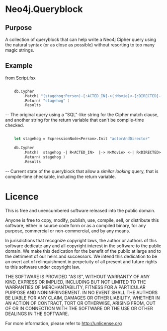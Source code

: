 # Neo4j.Queryblock

## Purpose 
A collection of queryblock that can help write a Neo4j Cipher query
using the natural syntax (or as close as possible)
without resorting to too many magic strings.

## Example

[from Script.fsx](Script.fsx)

```` fsharp

    db.Cypher
        .Match( "(stagehog:Person)-[:ACTED_IN]->(:Movie)<-[:DIRECTED]-(stagehog)" )  
        .Return( "stagehog" )
        .Results

````
-- The original query using a "SQL"-like string for the Cipher match clause, 
and another string for the return variable that can't be compile-time checked.

```` fsharp

    let stagehog = ExpressionNode<Person>.Init "actorAndDirector" 

    db.Cypher
        .Match(  stagehog -| R<ACTED_IN>  |-> N<Movie> <-| R<DIRECTED> |- stagehog  )   
        .Return( stagehog )
        .Results

````
-- Current state of the queryblock that allow a _similar looking_ query,
that is compile-time checkable, including the return variable.



# Licence

This is free and unencumbered software released into the public domain.

Anyone is free to copy, modify, publish, use, compile, sell, or
distribute this software, either in source code form or as a compiled
binary, for any purpose, commercial or non-commercial, and by any
means.

In jurisdictions that recognize copyright laws, the author or authors
of this software dedicate any and all copyright interest in the
software to the public domain. We make this dedication for the benefit
of the public at large and to the detriment of our heirs and
successors. We intend this dedication to be an overt act of
relinquishment in perpetuity of all present and future rights to this
software under copyright law.

THE SOFTWARE IS PROVIDED "AS IS", WITHOUT WARRANTY OF ANY KIND,
EXPRESS OR IMPLIED, INCLUDING BUT NOT LIMITED TO THE WARRANTIES OF
MERCHANTABILITY, FITNESS FOR A PARTICULAR PURPOSE AND NONINFRINGEMENT.
IN NO EVENT SHALL THE AUTHORS BE LIABLE FOR ANY CLAIM, DAMAGES OR
OTHER LIABILITY, WHETHER IN AN ACTION OF CONTRACT, TORT OR OTHERWISE,
ARISING FROM, OUT OF OR IN CONNECTION WITH THE SOFTWARE OR THE USE OR
OTHER DEALINGS IN THE SOFTWARE.

For more information, please refer to <http://unlicense.org>